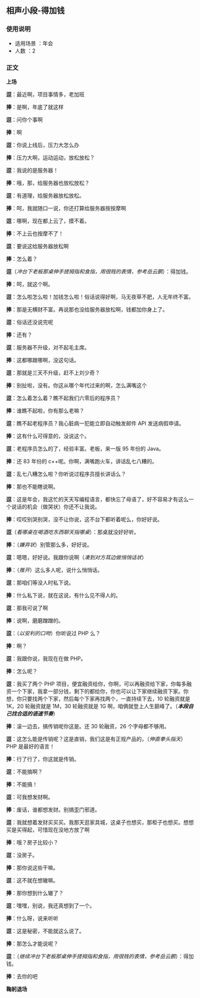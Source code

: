 ## 相声小段-得加钱

### 使用说明

* 适用场景 ：年会
* 人数 ：2

### 正文

**上场**

**逗**：最近啊，项目事情多，老加班

**捧**：是啊，年底了就这样

**逗**：问你个事啊

**捧**：啊

**逗**：你说上线后，压力大怎么办

**捧**：压力大啊，运动运动，放松放松？

**逗**：我说的是服务器！

**捧**：哦，那，给服务器也放松放松？

**逗**：有道理，给服务器放松放松。

**捧**：呵，我就随口一说，你还打算给服务器按按摩啊

**逗**：哪啊，现在都上云了，摸不着。

**捧**：不上云也按摩不了！

**逗**：要说这给服务器放松啊

**捧**：怎么着？

**逗**（*冲台下老板那桌伸手搓拇指和食指，用很贱的表情，参考岳云鹏*）：得加钱。

**捧**：呵，就这个啊。

**逗**：怎么啦怎么啦！加钱怎么啦！俗话说得好啊，马无夜草不肥，人无年终不富。

**捧**：那是无横财不富。再说那也没给服务器放松啊，钱都加你身上了。

**逗**：俗话还没说完呢

**捧**：还有？

**逗**：服务器不升级，对不起毛主席。

**捧**：这都哪跟哪啊，没这句话。

**逗**：那就是三天不升级，赶不上刘少奇？

**捧**：别扯啦，没有。你这从哪个年代过来的啊，怎么满嘴这个

**逗**：怎么着怎么着？瞧不起我们六零后的程序员？

**捧**：谁瞧不起啦，你有那么老嘛？

**逗**：瞧不起老程序员？我心脏病一犯能立即自动触发邮件 API 发送病假申请。

**捧**：这有什么可得意的，没说这个。

**逗**：老程序员怎么的了，经验丰富。老板，来一版 95 年份的 Java。

**捧**：还 83 年份的 c++呢。你啊，满嘴跑火车，讲话乱七八糟的。

**逗**：乱七八糟怎么啦？你听说过程序员擅长讲话么？

**捧**：那也不能瞎说啊。

**逗**：这是年会，我这忙的天天写编程语言，都快忘了母语了，好不容易才有这么一个说话的机会（做哭状）你还不让我说。

**捧**：哎哎别哭别哭，没不让你说，这不台下都听着呢么，你好好说。

**逗**（*看哪桌在喝酒吃东西聊天指哪桌*）：那桌就没好好听。

**捧**：（*嫌弃状*）别管那么多，好好说。

**逗**：嗯嗯，好好说。我跟你说啊（*凑到对方耳边做悄悄话状*）

**捧**：（*推开*）这么多人呢，说什么悄悄话。

**逗**：那咱们等没人时私下说。

**捧**：什么私下说，就在这说，有什么见不得人的。

**逗**：那我可说了啊

**捧**：说啊，磨磨蹭蹭的。

**逗**：（*以安利的口吻*）你听说过 PHP 么？

**捧**：啊？

**逗**：我跟你说，我现在在做 PHP。

**捧**：怎么呢？

**逗**：我买了两个 PHP 项目，便宜融资给你，你啊，可以再融资给下家，你每多融资一个下家，我拿一部分钱，剩下的都给你，你也可以让下家继续融资下家。你想，你只要找两个下家，然后每个下家再找两个，一直持续下去，10 轮融资就是 1K，20 轮融资就是 1M，30 轮融资就是 1G 啊，咱俩就登上人生巅峰了。（***本段自己找合适的语速节奏***）

**捧**：滚一边去，搞传销呢你这是。还 30 轮融资，26 个字母都不够用。

**逗**：这怎么能是传销呢？这是直销，我们这是有正规产品的，（*伸直拳头指天*） PHP 是最好的语言！

**捧**：行了行了，你这就是传销。

**逗**：不能搞啊？

**捧**：不能搞！

**逗**：可我想发财啊。

**捧**：废话，谁都想发财。别搞歪门邪道。

**逗**：我就想着发财买买买。我那天逛家具城，这桌子也想买，那柜子也想买。想想买是买得起，可惜现在没地方放了啊

**捧**：哦？房子比较小？

**逗**：没房子。

**捧**：那你说这些干嘛。

**逗**：这不就在想辙嘛。

**捧**：那你想到什么辙了？

**逗**：嘿嘿，别说，我还真想到了一个。

**捧**：什么呀，说来听听

**逗**：这是秘密，不能就这么说了。

**捧**：那怎么才能说呢？

**逗**：（*继续冲台下老板那桌伸手搓拇指和食指，用很贱的表情，参考岳云鹏*）：得加钱。

**捧**：去你的吧

**鞠躬退场**
